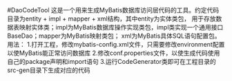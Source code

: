 #DaoCodeTool
这是一个用来生成MyBatis数据库访问层代码的工具。约定代码目录为entity + impl + mapper + xml结构，其中entity为实体类包，
用于存放数据表映射实体类；impl为MyBatis数据库操作实现类包，impl类实现一个通用接口BaseDao；mapper为MyBatis映射类包；
xml为MyBatis具体SQL语句配置包。
用法：
    1.打开工程，修改mybatis-config.xml文件，只需要修改environment配置以使MyBatis能正常访问数据库
    2.修改conf.properties文件，以使生成代码使用自己的package声明和import语句
    3.运行CodeGenerator类即可在工程目录的src-gen目录下生成对应的代码
